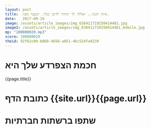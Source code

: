 ```yaml
---
layout: post
title:  איזה חננה.. יאללה לך תחזור לדוכן שלך. תנפנף מפה.
date:   2017-09-16
image: /assets/article_images/img_636411719250414481.jpg
image2: /assets/article_images/img_636411719250414481_mobile.jpg
mp: "100000020.mp3"
score: 100000020
theid: 92f62c00-b068-4658-a051-46c524fa9239
---
```

# חכמת הצפרדע שלך היא
{{page.title}}

# כתובת הדף {{site.url}}{{page.url}}
# שתפו ברשתות חברתיות